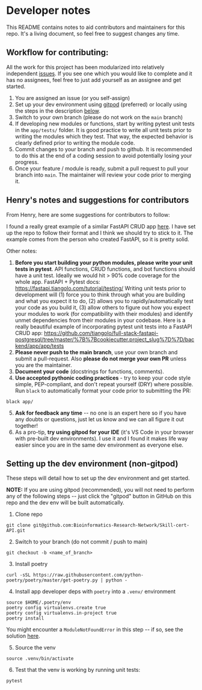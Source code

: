 # Developer notes

This README contains notes to aid contributors and maintainers for this repo. It's a living document, so feel free to suggest changes any time. 

## Workflow for contributing:

All the work for this project has been modularized into relatively independent [issues](https://github.com/Bioinformatics-Research-Network/Skill-cert-API/issues). If you see one which you would like to complete and it has no assignees, feel free to just add yourself as an assignee and get started. 

1. You are assigned an issue (or you self-assign)
2. Set up your dev environment using [gitpod](https://www.gitpod.io/) (preferred) or locally using the steps in the description [below](#setting-up-the-dev-environment).
3. Switch to your own branch (please do not work on the `main` branch)
4. If developing new modules or functions, start by writing pytest unit tests in the `app/tests/` folder. It is good practice to write all unit tests prior to writing the modules which they test. That way, the expected behavior is clearly defined prior to writing the module code. 
5. Commit changes to your branch and push to github. It is recommended to do this at the end of a coding session to avoid potentially losing your progress.
6. Once your feature / module is ready, submit a pull request to pull your branch into `main`. The maintainer will review your code prior to merging it. 

## Henry's notes and suggestions for contributors

From Henry, here are some suggestions for contributors to follow:

I found a really great example of a similar FastAPI CRUD app [here](https://github.com/tiangolo/full-stack-fastapi-postgresql/tree/master/%7B%7Bcookiecutter.project_slug%7D%7D/backend/app/app). I have set up the repo to follow their format and I think we should try to stick to it. The example comes from the person who created FastAPI, so it is pretty solid.

Other notes:

1. **Before you start building your python modules, please write your unit tests in pytest**. API functions, CRUD functions, and bot functions should have a unit test. Ideally we would hit > 90% code coverage for the whole app. FastAPI + Pytest docs: https://fastapi.tiangolo.com/tutorial/testing/ Writing unit tests prior to development will (1) force you to think through what you are building and what you expect it to do, (2) allows you to rapidly/automatically test your code as you build it, (3) allow others to figure out how you expect your modules to work (for compatibility with their modules) and identify unmet dependencies from their modules in your codebase. Here is a really beautiful example of incorporating pytest unit tests into a FastAPI CRUD app: https://github.com/tiangolo/full-stack-fastapi-postgresql/tree/master/%7B%7Bcookiecutter.project_slug%7D%7D/backend/app/app/tests
2. **Please never push to the main branch**, use your own branch and submit a pull-request. Also **please do not merge your own PR** unless you are the maintainer.
3. **Document your code** (docstrings for functions, comments). 
4. **Use accepted pythonic coding practices** - try to keep your code style simple, PEP-compliant, and don't repeat yourself (DRY) where possible. Run `black` to automatically format your code prior to submitting the PR:

```shell
black app/
```

5. **Ask for feedback any time** -- no one is an expert here so if you have any doubts or questions, just let us know and we can all figure it out together! 
6. As a pro-tip, **try using gitpod for your IDE** (it's VS Code in your browser with pre-built dev environments). I use it and I found it makes life way easier since you are in the same dev environment as everyone else. 


## Setting up the dev environment (non-gitpod)

These steps will detail how to set up the dev environment and get started. 

**NOTE:** If you are using gitpod (recommended), you will not need to perform any of the following steps -- just click the "gitpod" button in GitHub on this repo and the dev env will be built automatically.

1. Clone repo

```shell
git clone git@github.com:Bioinformatics-Research-Network/Skill-cert-API.git
```

2. Switch to your branch (do not commit / push to main)

```shell
git checkout -b <name_of_branch>
```

3. Install poetry

```shell
curl -sSL https://raw.githubusercontent.com/python-poetry/poetry/master/get-poetry.py | python -
```

4. Install app developer deps with `poetry` into a `.venv/` environment

```shell
source $HOME/.poetry/env
poetry config virtualenvs.create true
poetry config virtualenvs.in-project true
poetry install
```

You might encounter a `ModuleNotFoundError` in this step -- if so, see the solution [here](https://stackoverflow.com/questions/71086270/no-module-named-virtualenv-activation-xonsh).


5. Source the venv

```shell
source .venv/bin/activate
```

6. Test that the venv is working by running unit tests:

```shell
pytest
```

